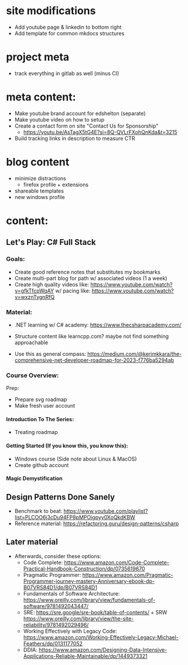 # site modifications
- Add youtube page & linkedin to bottom right
- Add template for common mkdocs structures

# project meta
- track everything in gitlab as well (minus CI)

# meta content:
- Make youtube brand account for edshelton (separate)
- Make youtube video on how to setup
- Create a contact form on site "Contact Us for Sponsorship"
  - https://youtu.be/AsTagX5tG4E?si=8Q-QVLrFXohQnKda&t=3215
- Build tracking links in description to measure CTR

# blog content
- minimize distractions
  - firefox profile + extensions
- shareable templates
- new windows profile

# content:
## Let's Play: C# Full Stack
### Goals:
- Create good reference notes that substitutes my bookmarks
- Create multi-part blog for path w/ associated videos (1 a week)
- Create high quality videos like: https://www.youtube.com/watch?v=gfkTfcpWqAY w/ pacing like: https://www.youtube.com/watch?v=wxznTygnRfQ

### Material:
- .NET learning w/ C# academy: https://www.thecsharpacademy.com/
- Structure content like learncpp.com? maybe not find something approachable

- Use this as general compass: https://medium.com/@kerimkkara/the-comprehensive-net-developer-roadmap-for-2023-f776ba5294ab

### Course Overview:

Prep:
- Prepare svg roadmap
- Make fresh user account

#### Introduction To The Series:
- Treating roadmap

#### Getting Started (If you know this, you know this):
- Windows course (Side note about Linux & MacOS)
- Create github account

#### Magic Demystification

## Design Patterns Done Sanely
- Benchmark to beat: https://www.youtube.com/playlist?list=PLCOO6j3cDu94FP8pMPOigpyy0XoQkdKBW
- Reference material: https://refactoring.guru/design-patterns/csharp

## Later material
- Afterwards, consider these options:
  - Code Complete: https://www.amazon.com/Code-Complete-Practical-Handbook-Construction/dp/0735619670
  - Pragmatic Programmer: https://www.amazon.com/Pragmatic-Programmer-journey-mastery-Anniversary-ebook-dp-B07VRS84D1/dp/B07VRS84D1
  - Fundamentals of Software Architecture: https://www.oreilly.com/library/view/fundamentals-of-software/9781492043447/
  - SRE: https://sre.google/sre-book/table-of-contents/ + SRW https://www.oreilly.com/library/view/the-site-reliability/9781492029496/
  - Working Effectively with Legacy Code: https://www.amazon.com/Working-Effectively-Legacy-Michael-Feathers/dp/0131177052
  - DDIA: https://www.amazon.com/Designing-Data-Intensive-Applications-Reliable-Maintainable/dp/1449373321
